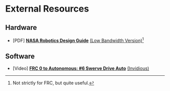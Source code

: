 
# External Resources

## Hardware

 - [PDF] [**NASA Robotics Design Guide**](https://robotics.nasa.gov/downloads/nasarap-rdc-v1.pdf) [(Low Bandwidth Version)](https://robotics.nasa.gov/downloads/nasarap-rdc-v101-compressed.pdf)[^1]

## Software

 - [Video] [**FRC 0 to Autonomous: #6 Swerve Drive Auto**](https://www.youtube.com/watch?v=0Xi9yb1IMyA) [(Invidious)](https://redirect.invidious.io/watch?v=0Xi9yb1IMyA)


[^1]: Not strictly for FRC, but quite useful.

